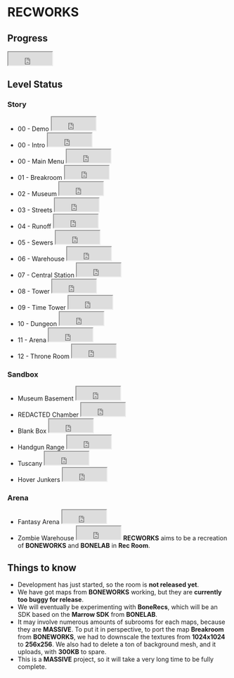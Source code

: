 # RECWORKS


## **Progress**

<iframe width="100" height="30" scrolling="no" src="https://joysteem.web.app/percentages/webpage/index.html#bar"></iframe> 

## Level Status

### Story 
- 00 - Demo <iframe width="100" height="30" scrolling="no" src="https://joysteem.web.app/percentages/indiv/index.html?level=demo#bar"></iframe> 
- 00 - Intro <iframe width="100" height="30" scrolling="no" src="https://joysteem.web.app/percentages/indiv/index.html?level=intro#bar"></iframe> 
- 00 - Main Menu <iframe width="100" height="30" scrolling="no" src="https://joysteem.web.app/percentages/indiv/index.html?level=mainmenu#bar"></iframe> 
- 01 - Breakroom <iframe width="100" height="30" scrolling="no" src="https://joysteem.web.app/percentages/indiv/index.html?level=breakroom#bar"></iframe> 
- 02 - Museum <iframe width="100" height="30" scrolling="no" src="https://joysteem.web.app/percentages/indiv/index.html?level=museum#bar"></iframe> 
- 03 - Streets <iframe width="100" height="30" scrolling="no" src="https://joysteem.web.app/percentages/indiv/index.html?level=streets#bar"></iframe> 
- 04 - Runoff <iframe width="100" height="30" scrolling="no" src="https://joysteem.web.app/percentages/indiv/index.html?level=runoff#bar"></iframe> 
- 05 - Sewers <iframe width="100" height="30" scrolling="no" src="https://joysteem.web.app/percentages/indiv/index.html?level=sewers#bar"></iframe> 
- 06 - Warehouse <iframe width="100" height="30" scrolling="no" src="https://joysteem.web.app/percentages/indiv/index.html?level=warehouse#bar"></iframe> 
- 07 - Central Station <iframe width="100" height="30" scrolling="no" src="https://joysteem.web.app/percentages/indiv/index.html?level=centralstation#bar"></iframe> 
- 08 - Tower <iframe width="100" height="30" scrolling="no" src="https://joysteem.web.app/percentages/indiv/index.html?level=tower#bar"></iframe> 
- 09 - Time Tower <iframe width="100" height="30" scrolling="no" src="https://joysteem.web.app/percentages/indiv/index.html?level=timetower#bar"></iframe> 
- 10 - Dungeon <iframe width="100" height="30" scrolling="no" src="https://joysteem.web.app/percentages/indiv/index.html?level=dungeon#bar"></iframe> 
- 11 - Arena <iframe width="100" height="30" scrolling="no" src="https://joysteem.web.app/percentages/indiv/index.html?level=arena#bar"></iframe> 
- 12 - Throne Room <iframe width="100" height="30" scrolling="no" src="https://joysteem.web.app/percentages/indiv/index.html?level=throneroom#bar"></iframe> 

### Sandbox
- Museum Basement <iframe width="100" height="30" scrolling="no" src="https://joysteem.web.app/percentages/indiv/index.html?level=museumbasement#bar"></iframe> 
- REDACTED Chamber <iframe width="100" height="30" scrolling="no" src="https://joysteem.web.app/percentages/indiv/index.html?level=redactedchamber#bar"></iframe> 
- Blank Box <iframe width="100" height="30" scrolling="no" src="https://joysteem.web.app/percentages/indiv/index.html?level=blankbox#bar"></iframe> 
- Handgun Range <iframe width="100" height="30" scrolling="no" src="https://joysteem.web.app/percentages/indiv/index.html?level=handgunrange#bar"></iframe> 
- Tuscany <iframe width="100" height="30" scrolling="no" src="https://joysteem.web.app/percentages/indiv/index.html?level=tuscany#bar"></iframe> 
- Hover Junkers <iframe width="100" height="30" scrolling="no" src="https://joysteem.web.app/percentages/indiv/index.html?level=hoverjunkers#bar"></iframe> 

### Arena
- Fantasy Arena <iframe width="100" height="30" scrolling="no" src="https://joysteem.web.app/percentages/indiv/index.html?level=fantasyarena#bar"></iframe> 
- Zombie Warehouse <iframe width="100" height="30" scrolling="no" src="https://joysteem.web.app/percentages/indiv/index.html?level=zombiewarehouse#bar"></iframe> 
**RECWORKS** aims to be a recreation of **BONEWORKS** and **BONELAB** in **Rec Room**. 

## Things to know
- Development has just started, so the room is **not released yet**.
- We have got maps from **BONEWORKS** working, but they are **currently too buggy for release**.
- We will eventually be experimenting with **BoneRecs**, which will be an SDK based on the **Marrow SDK** from **BONELAB**.
- It may involve numerous amounts of subrooms for each maps, because they are **MASSIVE**. To put it in perspective, to port the map **Breakroom** from **BONEWORKS**, we had to downscale the textures from **1024x1024** to **256x256**. We also had to delete a ton of background mesh, and it uploads, with **300KB** to spare.
- This is a **MASSIVE** project, so it will take a very long time to be fully complete.
